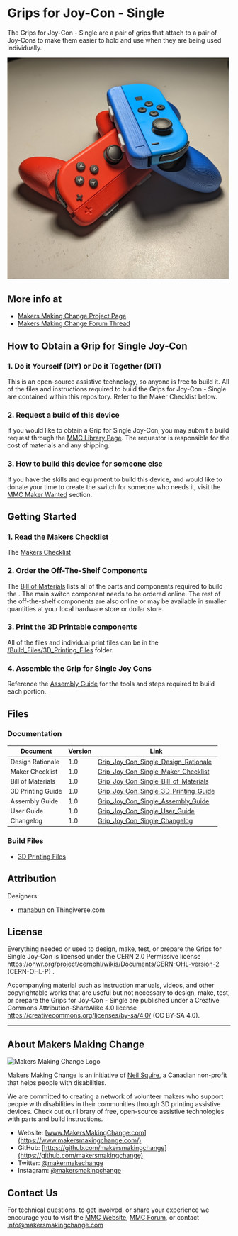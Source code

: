 # Grips for Joy-Con - Single
The Grips for Joy-Con - Single are a pair of grips that attach to a pair of Joy-Cons to make them easier to hold and use when they are being used individually. 

<img src="Photos/Grips-for-Joy-Con-Single.jpg" width="500" alt="Picture of Grips-for-Joy-Con-single.">

## More info at
- [Makers Making Change Project Page](https://makersmakingchange.com/project/grip-joy-con-single/)
- [Makers Making Change Forum Thread](https://makersmakingchange.com/forum/topic/grip-joy-con-single/)


## How to Obtain a Grip for Single Joy-Con
### 1. Do it Yourself (DIY) or Do it Together (DIT)

This is an open-source assistive technology, so anyone is free to build it. All of the files and instructions required to build the Grips for Joy-Con - Single are contained within this repository. Refer to the Maker Checklist below.

### 2. Request a build of this device

If you would like to obtain a Grip for Single Joy-Con, you may submit a build request through the [MMC Library Page](https://makersmakingchange.com/project/grip-joy-con-single/). The requestor is responsible for the cost of materials and any shipping.

### 3. How to build this device for someone else

If you have the skills and equipment to build this device, and would like to donate your time to create the switch for someone who needs it, visit the [MMC Maker Wanted](https://makersmakingchange.com/maker-wanted/) section.


## Getting Started

### 1. Read the Makers Checklist

The [Makers Checklist](/Documentation/Grip_Joy_Con_Single_Maker_Checklist_V1.0.pdf)

### 2. Order the Off-The-Shelf Components

The [Bill of Materials](/Documentation/Grip_Joy_Con_Single_BOM.xlsx) lists all of the parts and components required to build the <Device-Name>. The main switch component needs to be ordered online. The rest of the off-the-shelf components are also online or may be available in smaller quantities at your local hardware store or dollar store.


### 3. Print the 3D Printable components

All of the files and individual print files can be in the [/Build_Files/3D_Printing_Files](/Build_Files/3D_Printing_Files/) folder.

### 4. Assemble the Grip for Single Joy Cons

Reference the [Assembly Guide](/Documentation/Grip_Joy_Con_Single_Assembly_Guide_V1.0.pdf) for the tools and steps required to build each portion.

## Files
### Documentation
| Document             | Version | Link |
|----------------------|---------|------|
| Design Rationale     | 1.0     | [Grip_Joy_Con_Single_Design_Rationale](/Documentation/Grip_Joy_Con_Single_Design_Rationale_V1.0.pdf)     |
| Maker Checklist      | 1.0     | [Grip_Joy_Con_Single_Maker_Checklist](/Documentation/Grip_Joy_Con_Single_Maker_Checklist_V1.0.pdf)     |
| Bill of Materials    | 1.0     | [Grip_Joy_Con_Single_Bill_of_Materials](/Documentation/Grip_Joy_Con_Single_BOM_V1.0.xlsx)     |
| 3D Printing Guide    | 1.0     | [Grip_Joy_Con_Single_3D_Printing_Guide](/Documentation/Grip_Joy_Con_Single_3D_Printing_Guide_V1.0.pdf)     |
| Assembly Guide       | 1.0     | [Grip_Joy_Con_Single_Assembly_Guide](/Documentation/Grip_Joy_Con_Single_Assembly_Guide_V1.0.pdf)     |
| User Guide           | 1.0     | [Grip_Joy_Con_Single_User_Guide](/Documentation/Grip_Joy_Con_Single_User_Guide_V1.0.pdf)    |
| Changelog            | 1.0     | [Grip_Joy_Con_Single_Changelog](/Documentation/Grip_Joy_Con_Single_Changelog_V1.0.pdf)     |

### Build Files
 - [3D Printing Files](/Build_Files/3D_Printing_Files)

## Attribution
Designers:
 - [manabun](https://www.thingiverse.com/manabun/designs) on Thingiverse.com


## License
Everything needed or used to design, make, test, or prepare the Grips for Single Joy-Con is licensed under the CERN 2.0 Permissive license <https://ohwr.org/project/cernohl/wikis/Documents/CERN-OHL-version-2> (CERN-OHL-P) . 

Accompanying material such as instruction manuals, videos, and other copyrightable works that are useful but not necessary to design, make, test, or prepare the Grips for Joy-Con - Single are published under a Creative Commons Attribution-ShareAlike 4.0 license https://creativecommons.org/licenses/by-sa/4.0/ (CC BY-SA 4.0).


---

## About Makers Making Change
<img src="https://www.makersmakingchange.com/wp-content/uploads/logo/mmc_logo.svg" width="500" alt="Makers Making Change Logo">

Makers Making Change is an initiative of [Neil Squire](https://www.neilsquire.ca/), a Canadian non-profit that helps people with disabilities.

We are committed to creating a network of volunteer makers who support people with disabilities in their communities through 3D printing assistive devices. Check out our library of free, open-source assistive technologies with parts and build instructions.

 - Website: [www.MakersMakingChange.com](https://www.makersmakingchange.com/)
 - GitHub: [https://github.com/makersmakingchange](https://github.com/makersmakingchange)
 - Twitter: [@makermakechange](https://twitter.com/makermakechange)
 - Instagram: [@makersmakingchange](https://www.instagram.com/makersmakingchange)



## Contact Us

For technical questions, to get involved, or share your experience we encourage you to visit the [MMC Website](https://www.makersmakingchange.com/), [MMC Forum](https://makersmakingchange.com/forum), or contact info@makersmakingchange.com
